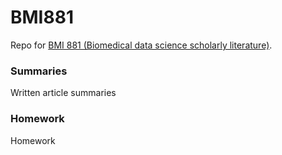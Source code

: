 # BMI881
Repo for [BMI 881 (Biomedical data science scholarly literature)](https://kbroman.org/BMI881/). 

### Summaries

Written article summaries

### Homework

Homework
